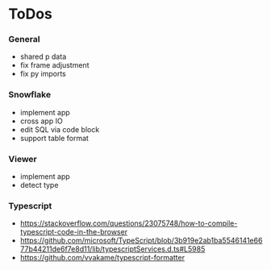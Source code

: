 # ToDos

### General

- shared p data
- fix frame adjustment
- fix py imports

### Snowflake

- implement app
- cross app IO
- edit SQL via code block
- support table format

### Viewer

- implement app
- detect type

### Typescript

- https://stackoverflow.com/questions/23075748/how-to-compile-typescript-code-in-the-browser
- https://github.com/microsoft/TypeScript/blob/3b919e2ab1ba5546141e6677b44211de6f7e8d11/lib/typescriptServices.d.ts#L5985
- https://github.com/vvakame/typescript-formatter
